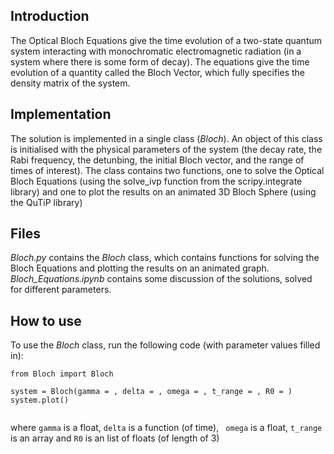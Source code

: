 ## Introduction
The Optical Bloch Equations give the time evolution of a two-state quantum system interacting with monochromatic electromagnetic radiation (in a system where there is some form of decay). The equations give the time evolution of a quantity called the Bloch Vector, which fully specifies the density matrix of the system. 


## Implementation
The solution is implemented in a single class (*Bloch*). An object of this class is initialised with the physical parameters of the system (the decay rate, the Rabi frequency, the detunbing, the initial Bloch vector, and the range of times of interest). The class contains two functions, one to solve the Optical Bloch Equations (using the solve_ivp function from the scripy.integrate library) and one to plot the results on an animated 3D Bloch Sphere (using the QuTiP library) 

## Files
*Bloch.py* contains the *Bloch* class, which contains functions for solving the Bloch Equations and plotting the results on an animated graph. *Bloch_Equations.ipynb* contains some discussion of the solutions, solved for different parameters. 

## How to use
To use the *Bloch* class, run the following code (with parameter values filled in):

```
from Bloch import Bloch

system = Bloch(gamma = , delta = , omega = , t_range = , R0 = )
system.plot()


```
where ```gamma``` is a float, ```delta``` is a function (of time), ``` omega``` is a float, ```t_range``` is an array and ```R0``` is an list of floats (of length of 3)


